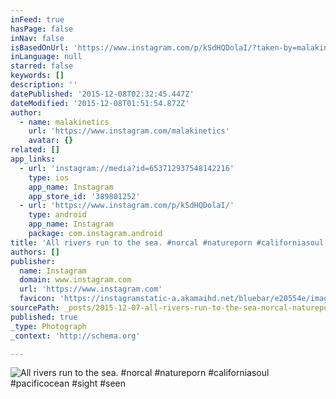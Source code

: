 ```yaml
---
inFeed: true
hasPage: false
inNav: false
isBasedOnUrl: 'https://www.instagram.com/p/kSdHQDolaI/?taken-by=malakinetics'
inLanguage: null
starred: false
keywords: []
description: ''
datePublished: '2015-12-08T02:32:45.447Z'
dateModified: '2015-12-08T01:51:54.872Z'
author:
  - name: malakinetics
    url: 'https://www.instagram.com/malakinetics'
    avatar: {}
related: []
app_links:
  - url: 'instagram://media?id=653712937548142216'
    type: ios
    app_name: Instagram
    app_store_id: '389801252'
  - url: 'https://www.instagram.com/p/kSdHQDolaI/'
    type: android
    app_name: Instagram
    package: com.instagram.android
title: 'All rivers run to the sea. #norcal #natureporn #californiasoul #pacificocean #sight #seen'
authors: []
publisher:
  name: Instagram
  domain: www.instagram.com
  url: 'https://www.instagram.com'
  favicon: 'https://instagramstatic-a.akamaihd.net/bluebar/e20554e/images/ico/favicon.ico'
sourcePath: _posts/2015-12-07-all-rivers-run-to-the-sea-norcal-natureporn-californiaso.md
published: true
_type: Photograph
_context: 'http://schema.org'

---
```

![All rivers run to the sea. #norcal #natureporn #californiasoul #pacificocean #sight #seen](https://s3-us-west-2.amazonaws.com/the-grid-img/p/2dd6266e5f77f816ed4cc83ec3b924c80b54cd9c.jpg)